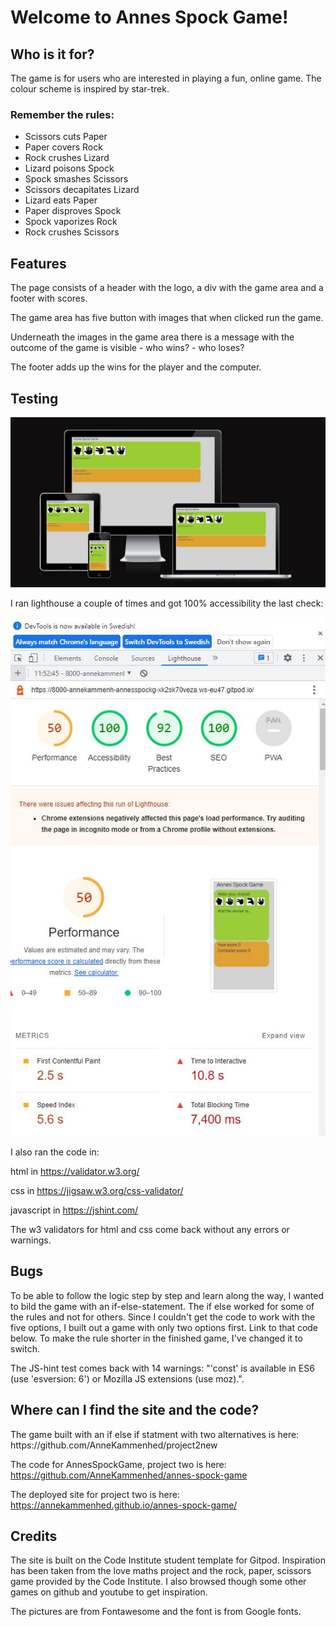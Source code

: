 <h1>Welcome to Annes Spock Game!</h1>

<h2>Who is it for?</h2>
The game is for users who are interested in playing a fun, online game. The colour scheme is inspired by star-trek.

<h3>Remember the rules:</h3>
<ul>
<li>Scissors cuts Paper</li>
<li>Paper covers Rock</li>
<li>Rock crushes Lizard</li>
<li>Lizard poisons Spock</li>
<li>Spock smashes Scissors</li>
<li>Scissors decapitates Lizard</li>
<li>Lizard eats Paper</li>
<li>Paper disproves Spock</li>
<li>Spock vaporizes Rock</li>
<li>Rock crushes Scissors</li>
</ul>

<h2>Features</h2>
The page consists of a header with the logo, a div with the game area and a footer with scores. 

The game area has five button with images that when clicked run the game. 

Underneath the images in the game area there is a message with the outcome of the game is visible - who wins? - who loses? 

The footer adds up the wins for the player and the computer. 

<h2>Testing</h2> 

<img src="assets/images/amiresponsive-annes-spock-game.JPG"></img>

I ran lighthouse a couple of times and got 100% accessibility the last check:

<img src="assets/images/lighthouse-annes-spock-game.JPG"></img>

I also ran the code in: 

html in https://validator.w3.org/

css in https://jigsaw.w3.org/css-validator/

javascript in https://jshint.com/

The w3 validators for html and css come back without any errors or warnings. 

<h2>Bugs</h2>
To be able to follow the logic step by step and learn along the way, I wanted to bild the game with an if-else-statement. The if else worked for some of the rules and not for others. Since I couldn't get the code to work with the five options, I built out a game with only two options first. Link to that code below. To make the rule shorter in the finished game, I've changed it to switch.

The JS-hint test comes back with 14 warnings: "'const' is available in ES6 (use 'esversion: 6') or Mozilla JS extensions (use moz).".

<h2>Where can I find the site and the code?</h2>
The game built with an if else if statment with two alternatives is here: https://github.com/AnneKammenhed/project2new

The code for AnnesSpockGame, project two is here: https://github.com/AnneKammenhed/annes-spock-game

The deployed site for project two is here: https://annekammenhed.github.io/annes-spock-game/

<h2>Credits</h2>
The site is built on the Code Institute student template for Gitpod. Inspiration has been taken from the love maths project and the rock, paper, scissors game provided by the Code Institute. I also browsed though some other games on github and youtube to get inspiration.

The pictures are from Fontawesome and the font is from Google fonts.